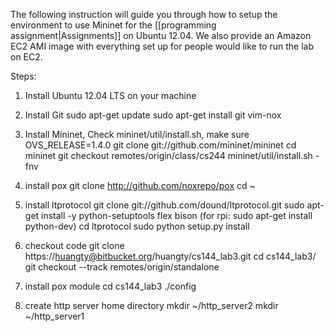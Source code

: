The following instruction will guide you through how to setup the environment to use Mininet for the [[programming assignment|Assignments]] on Ubuntu 12.04. We also provide an Amazon EC2 AMI image with everything set up for people would like to run the lab on EC2. 

Steps:
1. Install Ubuntu 12.04 LTS on your machine
2. Install Git
sudo apt-get update
sudo apt-get install git vim-nox
4. Install Mininet,
Check mininet/util/install.sh, make sure OVS_RELEASE=1.4.0
git clone git://github.com/mininet/mininet
cd mininet
git checkout remotes/origin/class/cs244
mininet/util/install.sh -fnv

5. install pox
git clone http://github.com/noxrepo/pox
cd ~ 
6. install ltprotocol 
git clone git://github.com/dound/ltprotocol.git
sudo apt-get install -y python-setuptools flex bison
(for rpi: sudo apt-get install python-dev)
cd ltprotocol 
sudo python setup.py install


6. checkout code
git clone https://huangty@bitbucket.org/huangty/cs144_lab3.git
cd cs144_lab3/
git checkout --track remotes/origin/standalone

7. install pox module
cd cs144_lab3
./config

8. create http server home directory
mkdir ~/http_server2
mkdir ~/http_server1
